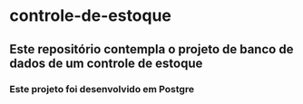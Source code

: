 # controle-de-estoque

## Este repositório contempla o projeto de banco de dados de um controle de estoque

### Este projeto foi desenvolvido em Postgre
